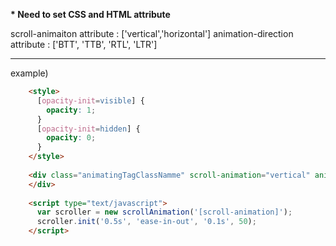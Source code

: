 __* Need to set CSS and HTML attribute__

scroll-animaiton attribute : ['vertical','horizontal']
animation-direction attribute : ['BTT', 'TTB', 'RTL', 'LTR']

---
example)

```html
    <style>
      [opacity-init=visible] {
        opacity: 1;
      }
      [opacity-init=hidden] {
        opacity: 0;
      }
    </style>
    
    <div class="animatingTagClassNamme" scroll-animation="vertical" animation-direction="BTT" opacity-init="hidden">
    </div>
    
    <script type="text/javascript">
      var scroller = new scrollAnimation('[scroll-animation]');
      scroller.init('0.5s', 'ease-in-out', '0.1s', 50);
    </script>
```
    
